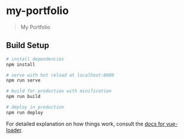 # my-portfolio

> My Portfolio

## Build Setup

``` bash
# install dependencies
npm install

# serve with hot reload at localhost:8080
npm run serve

# build for production with minification
npm run build

# deploy in production
npm run deploy
```

For detailed explanation on how things work, consult the [docs for vue-loader](http://vuejs.github.io/vue-loader).
